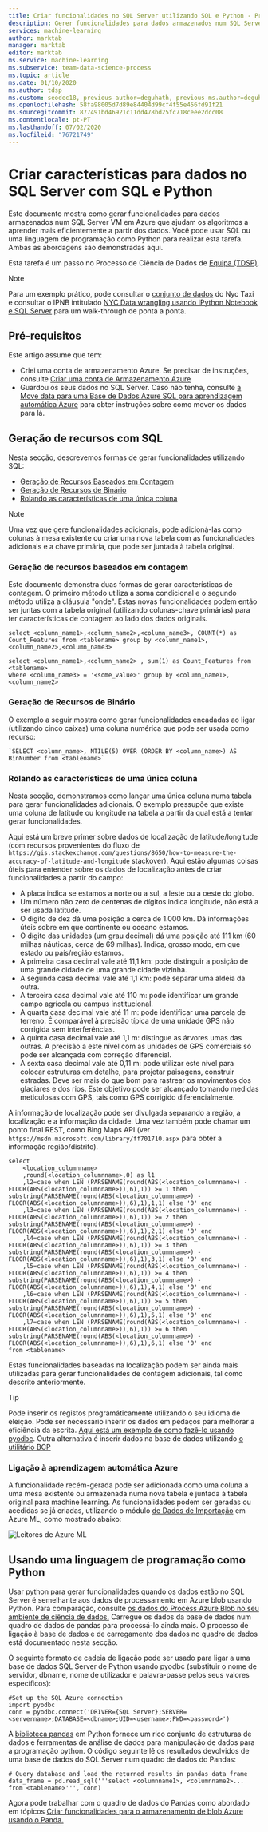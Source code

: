 ```yaml
---
title: Criar funcionalidades no SQL Server utilizando SQL e Python - Processo de Ciência de Dados de Equipa
description: Gerer funcionalidades para dados armazenados num SQL Server VM em Azure utilizando SQL e Python - parte do Processo de Ciência de Dados de Equipa.
services: machine-learning
author: marktab
manager: marktab
editor: marktab
ms.service: machine-learning
ms.subservice: team-data-science-process
ms.topic: article
ms.date: 01/10/2020
ms.author: tdsp
ms.custom: seodec18, previous-author=deguhath, previous-ms.author=deguhath
ms.openlocfilehash: 58fa98005d7d89e84404d99cf4f55e456fd91f21
ms.sourcegitcommit: 877491bd46921c11dd478bd25fc718ceee2dcc08
ms.contentlocale: pt-PT
ms.lasthandoff: 07/02/2020
ms.locfileid: "76721749"
---
```

# <a name="create-features-for-data-in-sql-server-using-sql-and-python"></a>Criar características para dados no SQL Server com SQL e Python
Este documento mostra como gerar funcionalidades para dados armazenados num SQL Server VM em Azure que ajudam os algoritmos a aprender mais eficientemente a partir dos dados. Você pode usar SQL ou uma linguagem de programação como Python para realizar esta tarefa. Ambas as abordagens são demonstradas aqui.

Esta tarefa é um passo no Processo de Ciência de Dados de [Equipa (TDSP)](https://docs.microsoft.com/azure/machine-learning/team-data-science-process/).

> [!NOTE]
> Para um exemplo prático, pode consultar o [conjunto de dados](https://www.andresmh.com/nyctaxitrips/) do Nyc Taxi e consultar o IPNB intitulado [NYC Data wrangling usando IPython Notebook e SQL Server](https://github.com/Azure/Azure-MachineLearning-DataScience/blob/master/Misc/DataScienceProcess/iPythonNotebooks/machine-Learning-data-science-process-sql-walkthrough.ipynb) para um walk-through de ponta a ponta.
> 
> 

## <a name="prerequisites"></a>Pré-requisitos
Este artigo assume que tem:

* Criei uma conta de armazenamento Azure. Se precisar de instruções, consulte [Criar uma conta de Armazenamento Azure](../../storage/common/storage-account-create.md)
* Guardou os seus dados no SQL Server. Caso não tenha, consulte [a Move data para uma Base de Dados Azure SQL para aprendizagem automática Azure](move-sql-azure.md) para obter instruções sobre como mover os dados para lá.

## <a name="feature-generation-with-sql"></a><a name="sql-featuregen"></a>Geração de recursos com SQL
Nesta secção, descrevemos formas de gerar funcionalidades utilizando SQL:  

* [Geração de Recursos Baseados em Contagem](#sql-countfeature)
* [Geração de Recursos de Binário](#sql-binningfeature)
* [Rolando as características de uma única coluna](#sql-featurerollout)

> [!NOTE]
> Uma vez que gere funcionalidades adicionais, pode adicioná-las como colunas à mesa existente ou criar uma nova tabela com as funcionalidades adicionais e a chave primária, que pode ser juntada à tabela original.
> 
> 

### <a name="count-based-feature-generation"></a><a name="sql-countfeature"></a>Geração de recursos baseados em contagem
Este documento demonstra duas formas de gerar características de contagem. O primeiro método utiliza a soma condicional e o segundo método utiliza a cláusula "onde". Estas novas funcionalidades podem então ser juntas com a tabela original (utilizando colunas-chave primárias) para ter características de contagem ao lado dos dados originais.

    select <column_name1>,<column_name2>,<column_name3>, COUNT(*) as Count_Features from <tablename> group by <column_name1>,<column_name2>,<column_name3>

    select <column_name1>,<column_name2> , sum(1) as Count_Features from <tablename>
    where <column_name3> = '<some_value>' group by <column_name1>,<column_name2>

### <a name="binning-feature-generation"></a><a name="sql-binningfeature"></a>Geração de Recursos de Binário
O exemplo a seguir mostra como gerar funcionalidades encadadas ao ligar (utilizando cinco caixas) uma coluna numérica que pode ser usada como recurso:

    `SELECT <column_name>, NTILE(5) OVER (ORDER BY <column_name>) AS BinNumber from <tablename>`


### <a name="rolling-out-the-features-from-a-single-column"></a><a name="sql-featurerollout"></a>Rolando as características de uma única coluna
Nesta secção, demonstramos como lançar uma única coluna numa tabela para gerar funcionalidades adicionais. O exemplo pressupõe que existe uma coluna de latitude ou longitude na tabela a partir da qual está a tentar gerar funcionalidades.

Aqui está um breve primer sobre dados de localização de latitude/longitude (com recursos provenientes do fluxo de `https://gis.stackexchange.com/questions/8650/how-to-measure-the-accuracy-of-latitude-and-longitude` stackover). Aqui estão algumas coisas úteis para entender sobre os dados de localização antes de criar funcionalidades a partir do campo:

* A placa indica se estamos a norte ou a sul, a leste ou a oeste do globo.
* Um número não zero de centenas de dígitos indica longitude, não está a ser usada latitude.
* O dígito de dez dá uma posição a cerca de 1.000 km. Dá informações úteis sobre em que continente ou oceano estamos.
* O dígito das unidades (um grau decimal) dá uma posição até 111 km (60 milhas náuticas, cerca de 69 milhas). Indica, grosso modo, em que estado ou país/região estamos.
* A primeira casa decimal vale até 11,1 km: pode distinguir a posição de uma grande cidade de uma grande cidade vizinha.
* A segunda casa decimal vale até 1,1 km: pode separar uma aldeia da outra.
* A terceira casa decimal vale até 110 m: pode identificar um grande campo agrícola ou campus institucional.
* A quarta casa decimal vale até 11 m: pode identificar uma parcela de terreno. É comparável à precisão típica de uma unidade GPS não corrigida sem interferências.
* A quinta casa decimal vale até 1,1 m: distingue as árvores umas das outras. A precisão a este nível com as unidades de GPS comerciais só pode ser alcançada com correção diferencial.
* A sexta casa decimal vale até 0,11 m: pode utilizar este nível para colocar estruturas em detalhe, para projetar paisagens, construir estradas. Deve ser mais do que bom para rastrear os movimentos dos glaciares e dos rios. Este objetivo pode ser alcançado tomando medidas meticulosas com GPS, tais como GPS corrigido diferencialmente.

A informação de localização pode ser divulgada separando a região, a localização e a informação da cidade. Uma vez também pode chamar um ponto final REST, como Bing Maps API (ver `https://msdn.microsoft.com/library/ff701710.aspx` para obter a informação região/distrito).

    select
        <location_columnname>
        ,round(<location_columnname>,0) as l1        
        ,l2=case when LEN (PARSENAME(round(ABS(<location_columnname>) - FLOOR(ABS(<location_columnname>)),6),1)) >= 1 then substring(PARSENAME(round(ABS(<location_columnname>) - FLOOR(ABS(<location_columnname>)),6),1),1,1) else '0' end     
        ,l3=case when LEN (PARSENAME(round(ABS(<location_columnname>) - FLOOR(ABS(<location_columnname>)),6),1)) >= 2 then substring(PARSENAME(round(ABS(<location_columnname>) - FLOOR(ABS(<location_columnname>)),6),1),2,1) else '0' end     
        ,l4=case when LEN (PARSENAME(round(ABS(<location_columnname>) - FLOOR(ABS(<location_columnname>)),6),1)) >= 3 then substring(PARSENAME(round(ABS(<location_columnname>) - FLOOR(ABS(<location_columnname>)),6),1),3,1) else '0' end     
        ,l5=case when LEN (PARSENAME(round(ABS(<location_columnname>) - FLOOR(ABS(<location_columnname>)),6),1)) >= 4 then substring(PARSENAME(round(ABS(<location_columnname>) - FLOOR(ABS(<location_columnname>)),6),1),4,1) else '0' end     
        ,l6=case when LEN (PARSENAME(round(ABS(<location_columnname>) - FLOOR(ABS(<location_columnname>)),6),1)) >= 5 then substring(PARSENAME(round(ABS(<location_columnname>) - FLOOR(ABS(<location_columnname>)),6),1),5,1) else '0' end     
        ,l7=case when LEN (PARSENAME(round(ABS(<location_columnname>) - FLOOR(ABS(<location_columnname>)),6),1)) >= 6 then substring(PARSENAME(round(ABS(<location_columnname>) - FLOOR(ABS(<location_columnname>)),6),1),6,1) else '0' end     
    from <tablename>

Estas funcionalidades baseadas na localização podem ser ainda mais utilizadas para gerar funcionalidades de contagem adicionais, tal como descrito anteriormente.

> [!TIP]
> Pode inserir os registos programáticamente utilizando o seu idioma de eleição. Pode ser necessário inserir os dados em pedaços para melhorar a eficiência da escrita. [Aqui está um exemplo de como fazê-lo usando pyodbc](https://code.google.com/p/pypyodbc/wiki/A_HelloWorld_sample_to_access_mssql_with_python).
> Outra alternativa é inserir dados na base de dados utilizando [o utilitário BCP](https://msdn.microsoft.com/library/ms162802.aspx)
> 
> 

### <a name="connecting-to-azure-machine-learning"></a><a name="sql-aml"></a>Ligação à aprendizagem automática Azure
A funcionalidade recém-gerada pode ser adicionada como uma coluna a uma mesa existente ou armazenada numa nova tabela e juntada à tabela original para machine learning. As funcionalidades podem ser geradas ou acedidas se já criadas, utilizando o módulo [de Dados de Importação](https://msdn.microsoft.com/library/azure/4e1b0fe6-aded-4b3f-a36f-39b8862b9004/) em Azure ML, como mostrado abaixo:

![Leitores de Azure ML](./media/sql-server-virtual-machine/reader_db_featurizedinput.png)

## <a name="using-a-programming-language-like-python"></a><a name="python"></a>Usando uma linguagem de programação como Python
Usar python para gerar funcionalidades quando os dados estão no SQL Server é semelhante aos dados de processamento em Azure blob usando Python. Para comparação, consulte [os dados do Process Azure Blob no seu ambiente de ciência de dados.](data-blob.md) Carregue os dados da base de dados num quadro de dados de pandas para processá-lo ainda mais. O processo de ligação à base de dados e de carregamento dos dados no quadro de dados está documentado nesta secção.

O seguinte formato de cadeia de ligação pode ser usado para ligar a uma base de dados SQL Server de Python usando pyodbc (substituir o nome de servidor, dbname, nome de utilizador e palavra-passe pelos seus valores específicos):

    #Set up the SQL Azure connection
    import pyodbc
    conn = pyodbc.connect('DRIVER={SQL Server};SERVER=<servername>;DATABASE=<dbname>;UID=<username>;PWD=<password>')

A [biblioteca pandas](https://pandas.pydata.org/) em Python fornece um rico conjunto de estruturas de dados e ferramentas de análise de dados para manipulação de dados para a programação python. O código seguinte lê os resultados devolvidos de uma base de dados do SQL Server num quadro de dados do Pandas:

    # Query database and load the returned results in pandas data frame
    data_frame = pd.read_sql('''select <columnname1>, <columnname2>... from <tablename>''', conn)

Agora pode trabalhar com o quadro de dados do Pandas como abordado em tópicos [Criar funcionalidades para o armazenamento de blob Azure usando o Panda.](create-features-blob.md)


